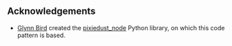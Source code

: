 ## Acknowledgements

* [Glynn Bird](https://github.com/glynnbird) created the [pixiedust_node](https://github.com/ibm-watson-data-lab/pixiedust_node) Python library, on which this code pattern is based.  
